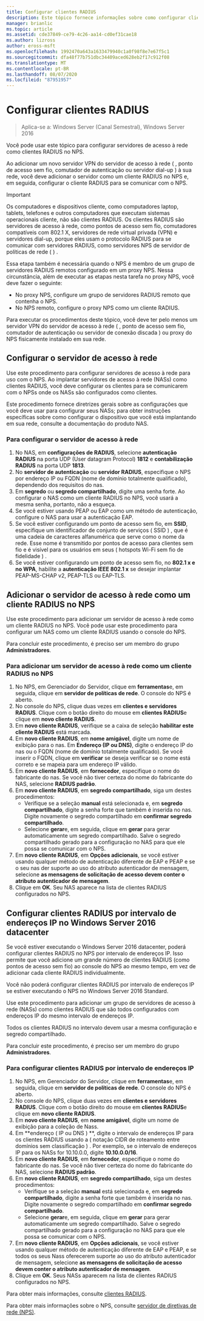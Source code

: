 ```yaml
---
title: Configurar clientes RADIUS
description: Este tópico fornece informações sobre como configurar clientes RADIUS para o servidor de políticas de rede no Windows Server 2016.
manager: brianlic
ms.topic: article
ms.assetid: cde37849-ce79-4c26-aa14-cd0ef31cae18
ms.author: lizross
author: eross-msft
ms.openlocfilehash: 1992470a643a1633479940c1a0f98f8e7e67f5c1
ms.sourcegitcommit: dfa48f77b751dbc34409aced628eb2f17c912f08
ms.translationtype: MT
ms.contentlocale: pt-BR
ms.lasthandoff: 08/07/2020
ms.locfileid: "87951957"
---
```

# <a name="configure-radius-clients"></a>Configurar clientes RADIUS

>Aplica-se a: Windows Server (Canal Semestral), Windows Server 2016

Você pode usar este tópico para configurar servidores de acesso à rede como clientes RADIUS no NPS.

Ao adicionar um novo servidor VPN do servidor de acesso à rede \( , ponto de acesso sem fio, comutador de autenticação ou servidor dial-up \) à sua rede, você deve adicionar o servidor como um cliente RADIUS no NPS e, em seguida, configurar o cliente RADIUS para se comunicar com o NPS.

>[!IMPORTANT]
>Os computadores e dispositivos cliente, como computadores laptop, tablets, telefones e outros computadores que executam sistemas operacionais cliente, não são clientes RADIUS. Os clientes RADIUS são servidores de acesso à rede, como pontos de acesso sem fio, comutadores compatíveis com 802.1 X, servidores de rede virtual privada (VPN) e servidores dial-up, porque eles usam o protocolo RADIUS para se comunicar com servidores RADIUS, como servidores NPS de servidor de políticas de rede \( \) .

Essa etapa também é necessária quando o NPS é membro de um grupo de servidores RADIUS remotos configurado em um proxy NPS. Nessa circunstância, além de executar as etapas nesta tarefa no proxy NPS, você deve fazer o seguinte:

- No proxy NPS, configure um grupo de servidores RADIUS remoto que contenha o NPS.
- No NPS remoto, configure o proxy NPS como um cliente RADIUS.

Para executar os procedimentos deste tópico, você deve ter pelo menos um servidor VPN do servidor de acesso à rede \( , ponto de acesso sem fio, comutador de autenticação ou servidor de conexão discada \) ou proxy do NPS fisicamente instalado em sua rede.

## <a name="configure-the-network-access-server"></a>Configurar o servidor de acesso à rede

Use este procedimento para configurar servidores de acesso à rede para uso com o NPS. Ao implantar servidores de acesso à rede (NASs) como clientes RADIUS, você deve configurar os clientes para se comunicarem com o NPSs onde os NASs são configurados como clientes.

Este procedimento fornece diretrizes gerais sobre as configurações que você deve usar para configurar seus NASs; para obter instruções específicas sobre como configurar o dispositivo que você está implantando em sua rede, consulte a documentação do produto NAS.

### <a name="to-configure-the-network-access-server"></a>Para configurar o servidor de acesso à rede

1. No NAS, em **configurações de RADIUS**, selecione **autenticação RADIUS** na porta UDP (User datagram Protocol) **1812** e **contabilização RADIUS** na porta UDP **1813**.
2. No **servidor de autenticação** ou **servidor RADIUS**, especifique o NPS por endereço IP ou FQDN (nome de domínio totalmente qualificado), dependendo dos requisitos do nas.
3. Em **segredo** ou **segredo compartilhado**, digite uma senha forte. Ao configurar o NAS como um cliente RADIUS no NPS, você usará a mesma senha, portanto, não a esqueça.
4. Se você estiver usando PEAP ou EAP como um método de autenticação, configure o NAS para usar a autenticação EAP.
5. Se você estiver configurando um ponto de acesso sem fio, em **SSID**, especifique um identificador de conjunto de serviços \( SSID \) , que é uma cadeia de caracteres alfanumérica que serve como o nome da rede. Esse nome é transmitido por pontos de acesso para clientes sem fio e é visível para os usuários em seus \( hotspots Wi-Fi sem fio de fidelidade \) .
6. Se você estiver configurando um ponto de acesso sem fio, no **802.1 x e no WPA**, habilite a **autenticação IEEE 802.1 x** se desejar implantar PEAP-MS-CHAP v2, PEAP-TLS ou EAP-TLS.

## <a name="add-the-network-access-server-as-a-radius-client-in-nps"></a>Adicionar o servidor de acesso à rede como um cliente RADIUS no NPS

Use este procedimento para adicionar um servidor de acesso à rede como um cliente RADIUS no NPS. Você pode usar este procedimento para configurar um NAS como um cliente RADIUS usando o console do NPS.

Para concluir este procedimento, é preciso ser um membro do grupo **Administradores**.

### <a name="to-add-a-network-access-server-as-a-radius-client-in-nps"></a>Para adicionar um servidor de acesso à rede como um cliente RADIUS no NPS

1. No NPS, em Gerenciador do Servidor, clique em **ferramentas**e, em seguida, clique em **servidor de políticas de rede**. O console do NPS é aberto.
2. No console do NPS, clique duas vezes em **clientes e servidores RADIUS**. Clique com o botão direito do mouse em **clientes RADIUS**e clique em **novo cliente RADIUS**.
3. Em **novo cliente RADIUS**, verifique se a caixa de seleção **habilitar este cliente RADIUS** está marcada.
4. Em **novo cliente RADIUS**, em **nome amigável**, digite um nome de exibição para o nas. Em **Endereço (IP ou DNS)**, digite o endereço IP do nas ou o FQDN (nome de domínio totalmente qualificado). Se você inserir o FQDN, clique em **verificar** se deseja verificar se o nome está correto e se mapeia para um endereço IP válido.
5. Em **novo cliente RADIUS**, em **fornecedor**, especifique o nome do fabricante do nas. Se você não tiver certeza do nome do fabricante do NAS, selecione **RADIUS padrão**.
6. Em **novo cliente RADIUS**, em **segredo compartilhado**, siga um destes procedimentos:
    - Verifique se a seleção **manual** está selecionada e, em **segredo compartilhado**, digite a senha forte que também é inserida no nas. Digite novamente o segredo compartilhado em **confirmar segredo compartilhado**.
    - Selecione **gerar**e, em seguida, clique em **gerar** para gerar automaticamente um segredo compartilhado. Salve o segredo compartilhado gerado para a configuração no NAS para que ele possa se comunicar com o NPS.
7. Em **novo cliente RADIUS**, em **Opções adicionais**, se você estiver usando qualquer método de autenticação diferente de EAP e PEAP e se o seu nas der suporte ao uso do atributo autenticador de mensagem, selecione **as mensagens de solicitação de acesso devem conter o atributo autenticador de mensagem**.
8. Clique em **OK**. Seu NAS aparece na lista de clientes RADIUS configurados no NPS.

## <a name="configure-radius-clients-by-ip-address-range-in-windows-server-2016-datacenter"></a>Configurar clientes RADIUS por intervalo de endereços IP no Windows Server 2016 datacenter

Se você estiver executando o Windows Server 2016 datacenter, poderá configurar clientes RADIUS no NPS por intervalo de endereços IP. Isso permite que você adicione um grande número de clientes RADIUS (como pontos de acesso sem fio) ao console do NPS ao mesmo tempo, em vez de adicionar cada cliente RADIUS individualmente.

Você não poderá configurar clientes RADIUS por intervalo de endereços IP se estiver executando o NPS no Windows Server 2016 Standard.

Use este procedimento para adicionar um grupo de servidores de acesso à rede (NASs) como clientes RADIUS que são todos configurados com endereços IP do mesmo intervalo de endereços IP.

Todos os clientes RADIUS no intervalo devem usar a mesma configuração e segredo compartilhado.

Para concluir este procedimento, é preciso ser um membro do grupo **Administradores**.

### <a name="to-set-up-radius-clients-by-ip-address-range"></a>Para configurar clientes RADIUS por intervalo de endereços IP

1. No NPS, em Gerenciador do Servidor, clique em **ferramentas**e, em seguida, clique em **servidor de políticas de rede**. O console do NPS é aberto.
2. No console do NPS, clique duas vezes em **clientes e servidores RADIUS**. Clique com o botão direito do mouse em **clientes RADIUS**e clique em **novo cliente RADIUS**.
3. Em **novo cliente RADIUS**, em **nome amigável**, digite um nome de exibição para a coleção de Nass.
4. Em **endereço \( IP ou DNS \) **, digite o intervalo de endereços IP para os clientes RADIUS usando a \( notação CIDR de roteamento entre domínios sem classificação \) . Por exemplo, se o intervalo de endereços IP para os NASs for 10.10.0.0, digite **10.10.0.0/16**.
5. Em **novo cliente RADIUS**, em **fornecedor**, especifique o nome do fabricante do nas. Se você não tiver certeza do nome do fabricante do NAS, selecione **RADIUS padrão**.
6. Em **novo cliente RADIUS**, em **segredo compartilhado**, siga um destes procedimentos:
    - Verifique se a seleção **manual** está selecionada e, em **segredo compartilhado**, digite a senha forte que também é inserida no nas. Digite novamente o segredo compartilhado em **confirmar segredo compartilhado**.
    - Selecione **gerar**e, em seguida, clique em **gerar** para gerar automaticamente um segredo compartilhado. Salve o segredo compartilhado gerado para a configuração no NAS para que ele possa se comunicar com o NPS.
7. Em **novo cliente RADIUS**, em **Opções adicionais**, se você estiver usando qualquer método de autenticação diferente de EAP e PEAP, e se todos os seus Nass oferecerem suporte ao uso do atributo autenticador de mensagem, selecione **as mensagens de solicitação de acesso devem conter o atributo autenticador de mensagem**.
8. Clique em **OK**. Seus NASs aparecem na lista de clientes RADIUS configurados no NPS.

Para obter mais informações, consulte [clientes RADIUS](nps-radius-clients.md).

Para obter mais informações sobre o NPS, consulte [servidor de diretivas de rede (NPS)](nps-top.md).